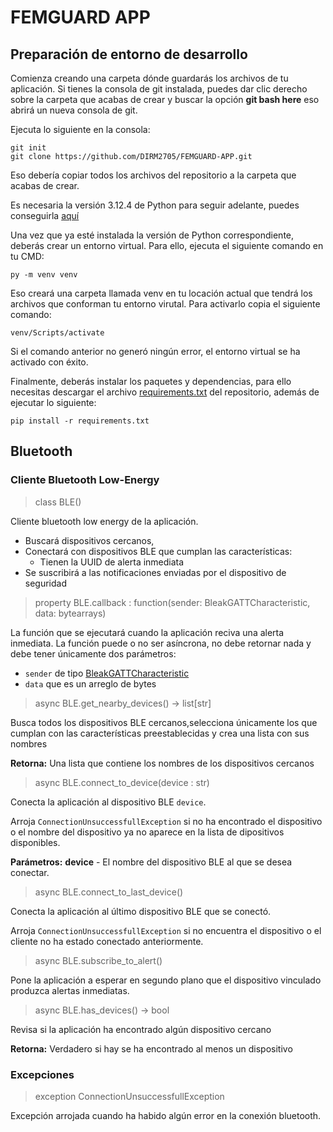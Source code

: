 <h1> FEMGUARD APP </h1>

<h2> Preparación de entorno de desarrollo </h2>

Comienza creando una carpeta dónde guardarás los archivos de tu aplicación. Si tienes la consola de git instalada, puedes dar clic derecho sobre la carpeta que acabas de crear y buscar la opción **git bash here** eso abrirá un nueva consola de git.

Ejecuta lo siguiente en la consola:

```
git init
git clone https://github.com/DIRM2705/FEMGUARD-APP.git
```
Eso debería copiar todos los archivos del repositorio a la carpeta que acabas de crear.

Es necesaria la versión 3.12.4 de Python para seguir adelante, puedes conseguirla [aquí](https://www.python.org/downloads/)

Una vez que ya esté instalada la versión de Python correspondiente, deberás crear un entorno virtual. Para ello, ejecuta el siguiente comando en tu CMD:

```
py -m venv venv
```

Eso creará una carpeta llamada venv en tu locación actual que tendrá los archivos que conforman tu entorno virutal. Para activarlo copia el siguiente comando:

```
venv/Scripts/activate
```
Si el comando anterior no generó ningún error, el entorno virtual se ha activado con éxito.

Finalmente, deberás instalar los paquetes y dependencias, para ello necesitas descargar el archivo [requirements.txt]() del repositorio, además de ejecutar lo siguiente:

```
pip install -r requirements.txt
```

<h2> Bluetooth </h2>
<h3> Cliente Bluetooth Low-Energy </h3>

> class BLE()

Cliente bluetooth low energy de la aplicación.
- Buscará dispositivos cercanos,
- Conectará con dispositivos BLE que cumplan las características:
    - Tienen la UUID de alerta inmediata
- Se suscribirá a las notificaciones enviadas por el dispositivo de seguridad

> property BLE.callback : function(sender: BleakGATTCharacteristic, data: bytearrays)

La función que se ejecutará cuando la aplicación reciva una alerta inmediata.
La función puede o no ser asíncrona, no debe retornar nada y debe tener únicamente dos parámetros:
- `sender` de tipo [BleakGATTCharacteristic](https://bleak.readthedocs.io/en/latest/api/index.html#bleak.backends.characteristic.BleakGATTCharacteristic)
- `data` que es un arreglo de bytes

> async BLE.get_nearby_devices() → list[str]

Busca todos los dispositivos BLE cercanos,selecciona únicamente los que cumplan con las características preestablecidas y crea una lista con sus nombres

**Retorna:** Una lista que contiene los nombres de los dispositivos cercanos
        
> async BLE.connect_to_device(device : str)

Conecta la aplicación al dispositivo BLE `device`.

Arroja `ConnectionUnsuccessfullException` si no ha encontrado el dispositivo o el nombre del dispositivo ya no aparece en la lista de dipositivos disponibles.

**Parámetros:** **device** -  El nombre del dispositivo BLE al que se desea conectar.

> async BLE.connect_to_last_device()

Conecta la aplicación al último dispositivo BLE que se conectó.

Arroja `ConnectionUnsuccessfullException` si no encuentra el dispositivo o el cliente no ha estado conectado anteriormente.
    
> async BLE.subscribe_to_alert()

Pone la aplicación a esperar en segundo plano que el dispositivo vinculado produzca alertas inmediatas.

> async BLE.has_devices() → bool

Revisa si la aplicación ha encontrado algún dispositivo cercano

**Retorna:** Verdadero si hay se ha encontrado al menos un dispositivo

<h3> Excepciones </h3>

> exception ConnectionUnsuccessfullException

Excepción arrojada cuando ha habido algún error en la conexión bluetooth.